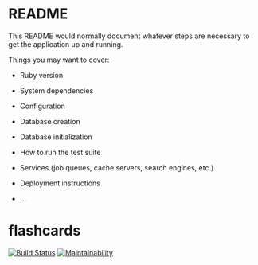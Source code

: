 # README

This README would normally document whatever steps are necessary to get the
application up and running.

Things you may want to cover:

* Ruby version

* System dependencies

* Configuration

* Database creation

* Database initialization

* How to run the test suite

* Services (job queues, cache servers, search engines, etc.)

* Deployment instructions

* ...
# flashcards
[![Build Status](https://api.travis-ci.org/Sexypinky/flashcards.png)](https://api.travis-ci.org/Sexypinky/flashcards.svg?branch=master)
[![Maintainability](https://api.codeclimate.com/v1/badges/a72a4d46b3273899fd75/maintainability)](https://codeclimate.com/github/Sexypinky/flashcards/maintainability)
